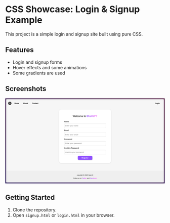 # CSS Showcase: Login & Signup Example

This project is a simple login and signup site built using pure CSS.

## Features

- Login and signup forms
- Hover effects and some animations
- Some gradients are used

## Screenshots

![Login and Signup Screenshot](./assets/preview.png)

## Getting Started

1. Clone the repository.
2. Open `signup.html` or `login.html` in your browser.
